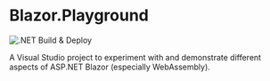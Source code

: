# Blazor.Playground
![.NET Build & Deploy](https://github.com/miri10134/Blazor.Playground/workflows/.NET%20Build%20&%20Deploy/badge.svg)

A Visual Studio project to experiment with and demonstrate different aspects of ASP.NET Blazor (especially WebAssembly).
